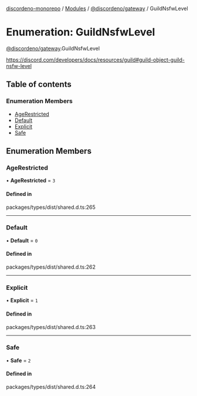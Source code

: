 [discordeno-monorepo](../README.md) / [Modules](../modules.md) / [@discordeno/gateway](../modules/discordeno_gateway.md) / GuildNsfwLevel

# Enumeration: GuildNsfwLevel

[@discordeno/gateway](../modules/discordeno_gateway.md).GuildNsfwLevel

https://discord.com/developers/docs/resources/guild#guild-object-guild-nsfw-level

## Table of contents

### Enumeration Members

- [AgeRestricted](discordeno_gateway.GuildNsfwLevel.md#agerestricted)
- [Default](discordeno_gateway.GuildNsfwLevel.md#default)
- [Explicit](discordeno_gateway.GuildNsfwLevel.md#explicit)
- [Safe](discordeno_gateway.GuildNsfwLevel.md#safe)

## Enumeration Members

### AgeRestricted

• **AgeRestricted** = `3`

#### Defined in

packages/types/dist/shared.d.ts:265

---

### Default

• **Default** = `0`

#### Defined in

packages/types/dist/shared.d.ts:262

---

### Explicit

• **Explicit** = `1`

#### Defined in

packages/types/dist/shared.d.ts:263

---

### Safe

• **Safe** = `2`

#### Defined in

packages/types/dist/shared.d.ts:264
